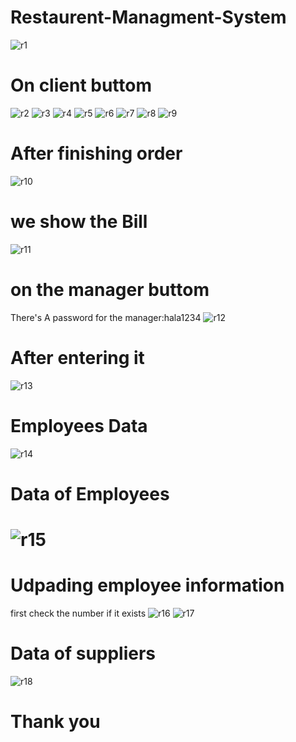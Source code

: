 # Restaurent-Managment-System
![r1](https://user-images.githubusercontent.com/121310040/235448572-8e476bcf-60a3-4f69-9ddb-f1df1493a1a6.png)
# On client buttom
![r2](https://user-images.githubusercontent.com/121310040/235448595-c312bc2e-3a7a-4f07-8128-2a32452caeda.png)
![r3](https://user-images.githubusercontent.com/121310040/235448605-5299a4ef-b640-4974-b3b0-55f12611f0f3.png)
![r4](https://user-images.githubusercontent.com/121310040/235448612-ef717428-9b9b-4096-83aa-89d7c6c7707c.png)
![r5](https://user-images.githubusercontent.com/121310040/235448619-5a140895-dfc9-4c10-8fff-587d01593d40.png)
![r6](https://user-images.githubusercontent.com/121310040/235448623-2301827d-a092-40e9-b36c-050f2cf9a43e.png)
![r7](https://user-images.githubusercontent.com/121310040/235448637-d6fc3615-3d33-420b-b5ec-61c5a5c6c040.png)
![r8](https://user-images.githubusercontent.com/121310040/235448645-08023893-f774-468c-9074-849c0f87370b.png)
![r9](https://user-images.githubusercontent.com/121310040/235448726-9036e970-2a0b-43dc-bad6-c0c19739011b.png)
# After finishing order
![r10](https://user-images.githubusercontent.com/121310040/235448732-cc936e1e-fbb1-4f6c-bc6e-3c85ac447a22.png)
# we show the Bill
![r11](https://user-images.githubusercontent.com/121310040/235448828-fc12ee4d-b58f-458a-bf62-d1528906413e.png)
# on the manager buttom
There's A password for the manager:hala1234
![r12](https://user-images.githubusercontent.com/121310040/235449036-c22d014e-beff-4d8e-b935-511a44afa1a4.png) 
# After entering it
![r13](https://user-images.githubusercontent.com/121310040/235449310-aa3fb2ef-2ff3-4c0b-974b-9944aafe2555.png)
# Employees Data
![r14](https://user-images.githubusercontent.com/121310040/235449401-46b4384a-b231-46be-a3b1-029bd4ceb783.png)
# Data of Employees
# ![r15](https://user-images.githubusercontent.com/121310040/235449522-2924ba79-90d3-4521-835c-ac1ce3cb054a.png)
# Udpading employee information
first check the number if it exists
![r16](https://user-images.githubusercontent.com/121310040/235449612-88c2d991-717a-4018-83ca-8973334d9e3c.png)
![r17](https://user-images.githubusercontent.com/121310040/235449949-4c8a472c-76ce-4897-80ff-412c902a1ba7.png)
# Data of suppliers
![r18](https://user-images.githubusercontent.com/121310040/235449810-90a6f820-b71c-4ad5-b425-d26450cf399d.png)
# Thank you
